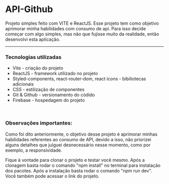 # API-Github

Projeto simples feito com VITE e ReactJS. Esse projeto tem como objetivo aprimorar minha habilidades com consumo de api. Para isso decide começar com algo simples, mas não que fujisse muito da realidade, então desenvolvi esta aplicação.

<hr>

### Tecnologias utilizadas

<ul>
  <li>Vite - criação do projeto</li>
  <li>ReactJS - framework utilizado no projeto</li>
   <li>Styled-components, react-router-dom, react icons - bibiliotecas adicionais</li>
   <li>CSS - estilização de componentes</li>
   <li>Git & Github - versionamento do códido</li>
  <li>Firebase - hospedagem do projeto</li>
</ul>


<br>

### Observações importantes: 
Como foi dito anteriormente, o objetivo desse projeto é aprimorar minhas habilidades referentes ao consumo de API, devido a isso, não priorizei alguns detalhes que julguei desnecessário nesse momento, como por exemplo, a responsividade.


Fique à vontade para clonar o projeto e testar você mesmo. Após a clonagem basta rodar o comando "npm install" no terminal para instalação dos pacotes. Após a instalação basta rodar o comando "npm run dev". Você também pode acessar o link do projeto. 

